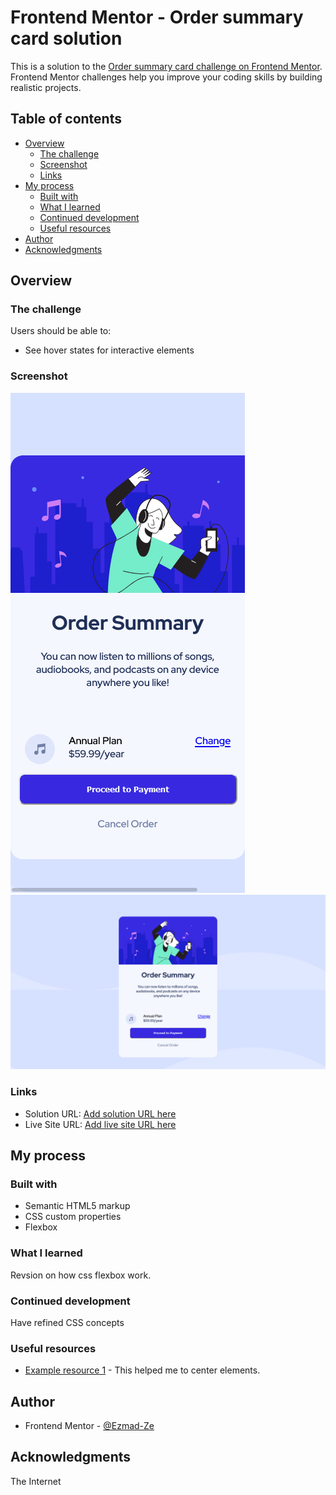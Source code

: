 # Frontend Mentor - Order summary card solution

This is a solution to the [Order summary card challenge on Frontend Mentor](https://www.frontendmentor.io/challenges/order-summary-component-QlPmajDUj). Frontend Mentor challenges help you improve your coding skills by building realistic projects. 

## Table of contents

- [Overview](#overview)
  - [The challenge](#the-challenge)
  - [Screenshot](#screenshot)
  - [Links](#links)
- [My process](#my-process)
  - [Built with](#built-with)
  - [What I learned](#what-i-learned)
  - [Continued development](#continued-development)
  - [Useful resources](#useful-resources)
- [Author](#author)
- [Acknowledgments](#acknowledgments)

## Overview

### The challenge

Users should be able to:

- See hover states for interactive elements

### Screenshot

![](./images/Screenshots/Mobile_View.png)
![](./images/Screenshots/PC_View.png)


### Links

- Solution URL: [Add solution URL here](https://github.com/Ezmad-Ze/Order-Summary)
- Live Site URL: [Add live site URL here](https://ezmad-ze.github.io/Order-Summary-Card/)

## My process

### Built with

- Semantic HTML5 markup
- CSS custom properties
- Flexbox

### What I learned

Revsion on how css flexbox work.

### Continued development

Have refined CSS concepts

### Useful resources

- [Example resource 1](https://developer.mozilla.org/en-US/docs/Web/CSS/Layout_cookbook/Center_an_element) - This helped me to center elements.

## Author

- Frontend Mentor - [@Ezmad-Ze](https://www.frontendmentor.io/profile/Ezmad-Ze)

## Acknowledgments

The Internet
